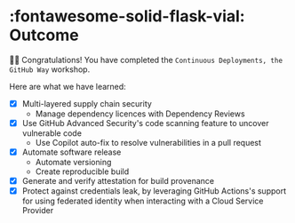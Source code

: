 # :fontawesome-solid-flask-vial: Outcome

🎉🎉 Congratulations! You have completed the `Continuous Deployments, the GitHub Way` workshop.

Here are what we have learned:

- [x] Multi-layered supply chain security
    - Manage dependency licences with Dependency Reviews
- [x] Use GitHub Advanced Security's code scanning feature to uncover vulnerable code
    - Use Copilot auto-fix to resolve vulnerabilities in a pull request
- [x] Automate software release
    - Automate versioning
    - Create reproducible build
- [x] Generate and verify attestation for build provenance
- [x] Protect against credentials leak, by leveraging GitHub Actions's support for using federated identity when interacting with a Cloud Service Provider
